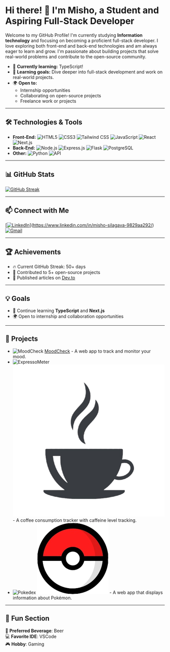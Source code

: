 # Hi there! 👋 I'm Misho, a Student and Aspiring Full-Stack Developer
Welcome to my GitHub Profile! I'm currently studying **Information technology** and focusing on becoming a proficient full-stack developer. I love exploring both front-end and back-end technologies and am always eager to learn and grow. I'm passionate about building projects that solve real-world problems and contribute to the open-source community.

- 🌱 **Currently learning:** TypeScript!
- 🔭 **Learning goals:** Dive deeper into full-stack development and work on real-world projects.
- 🌍 **Open to:**
  - Internship opportunities
  - Collaborating on open-source projects
  - Freelance work or projects

---
## 🛠️ Technologies & Tools
- **Front-End:** ![HTML5](https://img.shields.io/badge/-HTML5-E34F26?logo=html5&logoColor=white&style=flat-square) ![CSS3](https://img.shields.io/badge/-CSS3-1572B6?logo=css3&logoColor=white&style=flat-square) ![Tailwind CSS](https://img.shields.io/badge/-Tailwind%20CSS-38B2AC?logo=tailwind-css&logoColor=white&style=flat-square) ![JavaScript](https://img.shields.io/badge/-JavaScript-F7DF1E?logo=javascript&logoColor=black&style=flat-square) ![React](https://img.shields.io/badge/-React-61DAFB?logo=react&logoColor=white&style=flat-square) ![Next.js](https://img.shields.io/badge/-Next.js-000000?logo=nextdotjs&logoColor=white&style=flat-square)
- **Back-End:** ![Node.js](https://img.shields.io/badge/-Node.js-339933?logo=node.js&logoColor=white&style=flat-square) ![Express.js](https://img.shields.io/badge/-Express.js-000000?logo=express&logoColor=white&style=flat-square) ![Flask](https://img.shields.io/badge/-Flask-000000?logo=flask&logoColor=white&style=flat-square) ![PostgreSQL](https://img.shields.io/badge/-PostgreSQL-4169E1?logo=postgresql&logoColor=white&style=flat-square)
- **Other:** ![Python](https://img.shields.io/badge/-Python-3776AB?logo=python&logoColor=white&style=flat-square) ![API](https://img.shields.io/badge/-API-33A4D9?logo=api&logoColor=white&style=flat-square)

---

## 📊 GitHub Stats
[![GitHub Streak](https://streak-stats.demolab.com?user=KlasniMisho123&theme=radical&hide_border=true)](https://git.io/streak-stats)  

---

## 📫 Connect with Me
[[![LinkedIn](https://img.shields.io/badge/-LinkedIn-0077B5?logo=linkedin&logoColor=white&style=flat-square)](https://linkedin.com/in/your-profile)](https://www.linkedin.com/in/misho-silagava-9829aa292/)
[![Gmail](https://img.shields.io/badge/-Gmail-D14836?logo=gmail&logoColor=white&style=flat-square)](mailto:mikheili.silagava@gmail.com)


---

## 🏆 Achievements
- 🔥 Current GitHub Streak: 50+ days
- 🌟 Contributed to 5+ open-source projects
- 📘 Published articles on [Dev.to](https://dev.to/your-profile)

---

## 💡 Goals
- 🚀 Continue learning **TypeScript** and **Next.js**
- 🌍 Open to internship and collaboration opportunities
  
---

## 💼 Projects
- ![MoodCheck](https://img.shields.io/badge/MoodCheck-Tracker-indigo?style=flat-square&logo=data:image/png;base64,INSERT-YOUR-IMAGE-HERE) [MoodCheck](https://github.com/KlasniMisho123/moodcheck) - A web app to track and monitor your mood.
- ![ExpressoMeter](https://img.shields.io/badge/ExpressoMeter-Coffee-orange?style=flat-square&logo=github&logoColor=white&url=https://github.com/KlasniMisho123/EspressoMeter) ![ExpressoMeter Logo](https://github.com/KlasniMisho123/EspressoMeter/blob/main/public/espresso-logo.png) - A coffee consumption tracker with caffeine level tracking.
- ![Pokedex](https://img.shields.io/badge/Pokedex-Pokemon-blue?style=flat-square&logo=github&logoColor=white&url=https://github.com/KlasniMisho123/Pokedex) ![Pokedex Logo](https://github.com/KlasniMisho123/Pokedex/blob/main/public/PokeDex%20Logo.png) - A web app that displays information about Pokémon.

---

## 🎨 Fun Section
🍻 **Preferred Beverage**: Beer  
💻 **Favorite IDE**: VSCode  
🎮 **Hobby**: Gaming
